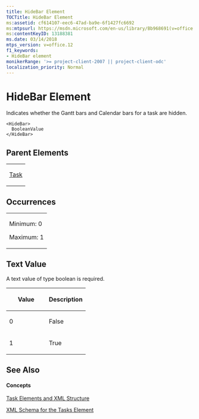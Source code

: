 ```yaml
---
title: HideBar Element
TOCTitle: HideBar Element
ms:assetid: cf614107-eec6-47ad-ba9e-6f1427fc6692
ms:mtpsurl: https://msdn.microsoft.com/en-us/library/Bb968691(v=office.12)
ms:contentKeyID: 13188381
ms.date: 03/14/2018
mtps_version: v=office.12
f1_keywords:
- HideBar element
monikerRange: '>= project-client-2007 || project-client-odc'
localization_priority: Normal
---
```


# HideBar Element




Indicates whether the Gantt bars and Calendar bars for a task are hidden.

    <HideBar>
      BooleanValue
    </HideBar>

## Parent Elements

<table>
<colgroup>
<col style="width: 100%" />
</colgroup>
<tbody>
<tr class="odd">
<td><p><a href="task-element.md">Task</a></p></td>
</tr>
</tbody>
</table>

## Occurrences

<table>
<colgroup>
<col style="width: 100%" />
</colgroup>
<tbody>
<tr class="odd">
<td><p>Minimum: 0</p>
<p>Maximum: 1</p></td>
</tr>
</tbody>
</table>

## Text Value

A text value of type boolean is required.

<table>
<colgroup>
<col style="width: 50%" />
<col style="width: 50%" />
</colgroup>
<thead>
<tr class="header">
<th><p>Value</p></th>
<th><p>Description</p></th>
</tr>
</thead>
<tbody>
<tr class="odd">
<td><p>0</p></td>
<td><p>False</p></td>
</tr>
<tr class="even">
<td><p>1</p></td>
<td><p>True</p></td>
</tr>
</tbody>
</table>

## See Also

#### Concepts

[Task Elements and XML Structure](task-elements-and-xml-structure.md)

[XML Schema for the Tasks Element](xml-schema-for-the-tasks-element.md)

